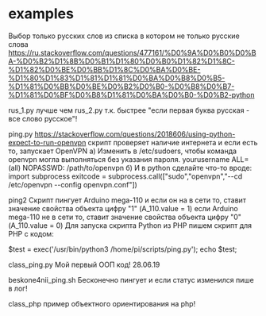 # examples
Выбор только русских слов из списка в котором не только русские слова https://ru.stackoverflow.com/questions/477161/%D0%9A%D0%B0%D0%BA-%D0%B2%D1%8B%D0%B1%D1%80%D0%B0%D1%82%D1%8C-%D1%82%D0%BE%D0%BB%D1%8C%D0%BA%D0%BE-%D1%80%D1%83%D1%81%D1%81%D0%BA%D0%B8%D0%B5-%D1%81%D0%BB%D0%BE%D0%B2%D0%B0-%D0%B8%D0%B7-%D1%81%D0%BF%D0%B8%D1%81%D0%BA%D0%B0-%D0%B2-python

rus_1.py лучше чем rus_2.py т.к. быстрее "если первая буква русская - все слово русское"!

ping.py 
https://stackoverflow.com/questions/2018606/using-python-expect-to-run-openvpn
скрипт проверяет наличие интернета и если есть то, запускает OpenVPN 
а) Изменить в /etc/sudoers, чтобы команда openvpn могла выполняться без указания пароля.
yourusername ALL=(all) NOPASSWD: /path/to/openvpn
б) И в python сделайте что-то вроде: 
import subprocess
exitcode = subprocess.call(["sudo","openvpn","--cd /etc/openvpn --config openvpn.conf"])

ping2 
Cкрипт пингует Arduino mega-110 и если он на в сети то, ставит значение свойства объекта цифру "1" (A_110.value = 1)
если Arduino mega-110 не в сети то, ставит значение свойства объекта цифру "0" (A_110.value = 0) 
Для запуска скрипта Python из PHP пишем скрипт для PHP с кодом:

$test = exec('/usr/bin/python3  /home/pi/scripts/ping.py');
echo $test;

class_ping.py
Мой первый ООП код! 28.06.19


beskone4nii_ping.sh
Бесконечно пингует и если статус изменился пише в лог!

class_php 
пример объектного ориентирования на php!
